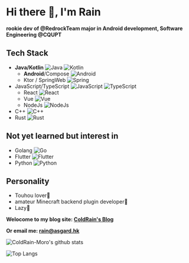 # Hi there 👋, I'm Rain

**rookie dev of @RedrockTeam major in Android development, Software Engineering @CQUPT**

## Tech Stack

- **Java/Kotlin** ![Java](https://img.shields.io/badge/Java-007396?style=for-the-badge&logo=java&logoColor=white) ![Kotlin](https://img.shields.io/badge/Kotlin-7F52FF?style=for-the-badge&logo=kotlin&logoColor=white)
  + **Android**/Compose ![Android](https://img.shields.io/badge/Android-3DDC84?style=for-the-badge&logo=android&logoColor=white)
  + Ktor / SpringWeb ![Spring](https://img.shields.io/badge/Spring-6DB33F?style=for-the-badge&logo=spring&logoColor=white)
- JavaScript/TypeScript ![JavaScript](https://img.shields.io/badge/JavaScript-F7DF1E?style=for-the-badge&logo=javascript&logoColor=white) ![TypeScript](https://img.shields.io/badge/TypeScript-3178C6?style=for-the-badge&logo=typescript&logoColor=white)
  + React ![React](https://img.shields.io/badge/React-20232A?style=for-the-badge&logo=react&logoColor=61DAFB)
  + Vue ![Vue](https://img.shields.io/badge/Vue-4FC08D?style=for-the-badge&logo=vue%2Ejs&logoColor=white)
  + NodeJs ![NodeJs](https://img.shields.io/badge/Node.js-43853D?style=for-the-badge&logo=node.js&logoColor=white)
- C++ ![C++](https://img.shields.io/badge/C%2B%2B-00599C?style=for-the-badge&logo=c%2B%2B&logoColor=white)
- Rust ![Rust](https://img.shields.io/badge/Rust-000000?style=for-the-badge&logo=rust&logoColor=white)

## Not yet learned but interest in

- Golang ![Go](https://img.shields.io/badge/Go-00ADD8?style=for-the-badge&logo=go&logoColor=white)
- Flutter ![Flutter](https://img.shields.io/badge/Flutter-02569B?style=for-the-badge&logo=flutter&logoColor=white)
- Python ![Python](https://img.shields.io/badge/Python-14354C?style=for-the-badge&logo=python&logoColor=white)

## Personality

- Touhou lover🥰
- amateur Minecraft backend plugin developer🧐
- Lazy🥱

**Welocome to my blog site: [ColdRain's Blog](https://blog.coldrain.ink)**

**Or email me: rain@asgard.hk**

![ColdRain-Moro's github stats](https://github-readme-stats.vercel.app/api?username=ColdRain-Moro&show_icons=true&theme=radical)

![Top Langs](https://github-readme-stats.vercel.app/api/top-langs/?username=ColdRain-Moro&layout=compact&hide=html,ejs)
